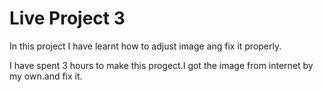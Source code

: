 
# Live Project 3

In this project I have learnt how to adjust image ang fix it properly.

I have spent 3 hours to make this progect.I got the image from internet by my own.and fix it.